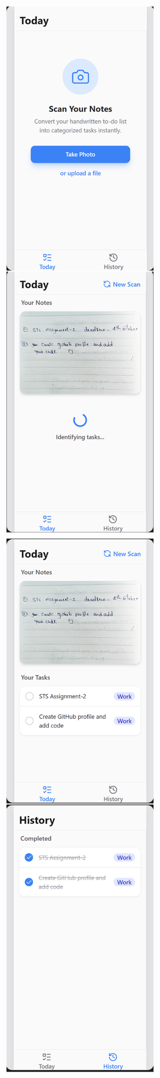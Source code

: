 <p align="center">
  <img src="Screenshot 2025-09-14 091539.png" width="400" alt="App Screenshot 1">
  <img src="Screenshot 2025-09-14 091612.png" width="400" alt="App Screenshot 2">
</p>

<p align="center">
  <img src="Screenshot 2025-09-14 091649.png" width="400" alt="App Screenshot 3">
  <img src="Screenshot 2025-09-14 091709.png" width="400" alt="App Screenshot 4">
</p>
